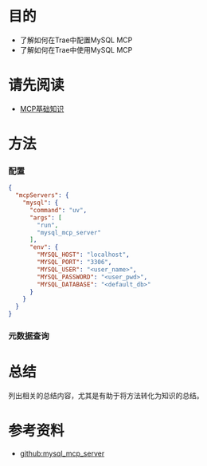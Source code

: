 # 目的
* 了解如何在Trae中配置MySQL MCP
* 了解如何在Trae中使用MySQL MCP

# 请先阅读
* [MCP基础知识](MCP基础知识.md)

# 方法
### 配置
```JSON
{
  "mcpServers": {
    "mysql": {
      "command": "uv",
      "args": [
        "run",
        "mysql_mcp_server"
      ],
      "env": {
        "MYSQL_HOST": "localhost",
        "MYSQL_PORT": "3306",
        "MYSQL_USER": "<user_name>",
        "MYSQL_PASSWORD": "<user_pwd>",
        "MYSQL_DATABASE": "<default_db>"
      }
    }
  }
}
```
### 元数据查询


# 总结
列出相关的总结内容，尤其是有助于将方法转化为知识的总结。

# 参考资料
* [github:mysql_mcp_server](https://github.com/designcomputer/mysql_mcp_server)



